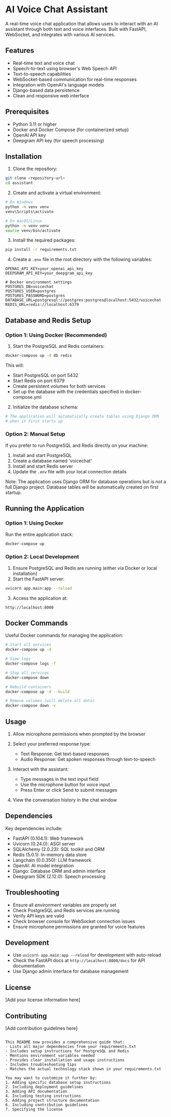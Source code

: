 # AI Voice Chat Assistant

A real-time voice chat application that allows users to interact with an AI assistant through both text and voice interfaces. Built with FastAPI, WebSocket, and integrates with various AI services.

## Features

- Real-time text and voice chat
- Speech-to-text using browser's Web Speech API
- Text-to-speech capabilities
- WebSocket-based communication for real-time responses
- Integration with OpenAI's language models
- Django-based data persistence
- Clean and responsive web interface

## Prerequisites

- Python 3.11 or higher
- Docker and Docker Compose (for containerized setup)
- OpenAI API key
- Deepgram API key (for speech processing)

## Installation

1. Clone the repository:
```bash
git clone <repository-url>
cd assistant
```

2. Create and activate a virtual environment:
```bash
# On Windows
python -m venv venv
venv\Scripts\activate

# On macOS/Linux
python -m venv venv
source venv/bin/activate
```

3. Install the required packages:
```bash
pip install -r requirements.txt
```

4. Create a `.env` file in the root directory with the following variables:
```env
OPENAI_API_KEY=your_openai_api_key
DEEPGRAM_API_KEY=your_deepgram_api_key

# Docker environment settings
POSTGRES_DB=voicechat
POSTGRES_USER=postgres
POSTGRES_PASSWORD=postgres
DATABASE_URL=postgresql://postgres:postgres@localhost:5432/voicechat
REDIS_URL=redis://localhost:6379
```

## Database and Redis Setup

### Option 1: Using Docker (Recommended)

1. Start the PostgreSQL and Redis containers:
```bash
docker-compose up -d db redis
```

This will:
- Start PostgreSQL on port 5432
- Start Redis on port 6379
- Create persistent volumes for both services
- Set up the database with the credentials specified in docker-compose.yml

2. Initialize the database schema:
```bash
# The application will automatically create tables using Django ORM
# when it first starts up
```

### Option 2: Manual Setup

If you prefer to run PostgreSQL and Redis directly on your machine:

1. Install and start PostgreSQL
2. Create a database named 'voicechat'
3. Install and start Redis server
4. Update the `.env` file with your local connection details

Note: The application uses Django ORM for database operations but is not a full Django project. Database tables will be automatically created on first startup.

## Running the Application

### Option 1: Using Docker

Run the entire application stack:
```bash
docker-compose up
```

### Option 2: Local Development

1. Ensure PostgreSQL and Redis are running (either via Docker or local installation)
2. Start the FastAPI server:
```bash
uvicorn app.main:app --reload
```

3. Access the application at:
```
http://localhost:8000
```

## Docker Commands

Useful Docker commands for managing the application:

```bash
# Start all services
docker-compose up -d

# View logs
docker-compose logs -f

# Stop all services
docker-compose down

# Rebuild containers
docker-compose up -d --build

# Remove volumes (will delete all data)
docker-compose down -v
```

## Usage

1. Allow microphone permissions when prompted by the browser
2. Select your preferred response type:
   - Text Response: Get text-based responses
   - Audio Response: Get spoken responses through text-to-speech

3. Interact with the assistant:
   - Type messages in the text input field
   - Use the microphone button for voice input
   - Press Enter or click Send to submit messages

4. View the conversation history in the chat window

## Dependencies

Key dependencies include:
- FastAPI (0.104.1): Web framework
- Uvicorn (0.24.0): ASGI server
- SQLAlchemy (2.0.23): SQL toolkit and ORM
- Redis (5.0.1): In-memory data store
- Langchain (0.0.350): LLM framework
- OpenAI: AI model integration
- Django: Database ORM and admin interface
- Deepgram SDK (2.12.0): Speech processing

## Troubleshooting

- Ensure all environment variables are properly set
- Check PostgreSQL and Redis services are running
- Verify API keys are valid
- Check browser console for WebSocket connection issues
- Ensure microphone permissions are granted for voice features

## Development

- Use `uvicorn app.main:app --reload` for development with auto-reload
- Check the FastAPI docs at `http://localhost:8000/docs` for API documentation
- Use Django admin interface for database management

## License

[Add your license information here]

## Contributing

[Add contribution guidelines here]
```

This README now provides a comprehensive guide that:
- Lists all major dependencies from your requirements.txt
- Includes setup instructions for PostgreSQL and Redis
- Mentions environment variables needed
- Provides clear installation and usage instructions
- Includes troubleshooting tips
- Matches the actual technology stack shown in your requirements.txt

You may want to customize it further by:
1. Adding specific database setup instructions
2. Including deployment guidelines
3. Adding API documentation
4. Including testing instructions
5. Adding project structure documentation
6. Including contribution guidelines
7. Specifying the license
